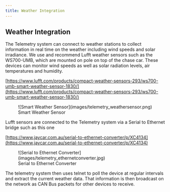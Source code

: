 ```yaml
---
title: Weather Integration
---
```


## Weather Integration

The Telemetry system can connect to weather stations to collect information in real time on the weather including wind speeds and solar irradiance. We use and recommend Lufft weather sensors such as the WS700-UMB, which are mounted on pole on top of the chase car. These devices can monitor wind speeds as well as solar radiation levels, air temperatures and humidity.

[https://www.lufft.com/products/compact-weather-sensors-293/ws700-umb-smart-weather-sensor-1830/](https://www.lufft.com/products/compact-weather-sensors-293/ws700-umb-smart-weather-sensor-1830/)

<figure markdown>
![Smart Weather Sensor](images/telemetry_weathersensor.png)
<figcaption>Smart Weather Sensor</figcaption>
</figure>

Lufft sensors are connected to the Telemetry system via a Serial to Ethernet bridge such as this one

[https://www.jaycar.com.au/serial-to-ethernet-converter/p/XC4134](https://www.jaycar.com.au/serial-to-ethernet-converter/p/XC4134)

<figure markdown>
![Serial to Ethernet Converter](images/telemetry_ethernetconverter.jpg)
<figcaption>Serial to Ethernet Converter</figcaption>
</figure>

The telemetry system then uses telnet to poll the device at regular intervals and extract the current weather data. That information is then broadcast on the network as CAN Bus packets for other devices to receive.

